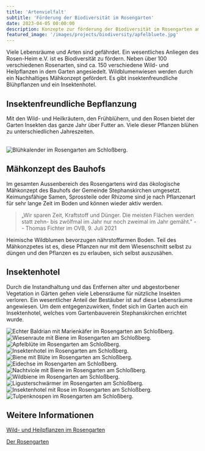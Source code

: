 ```yaml
---
title: 'Artenvielfalt'
subtitle: 'Förderung der Biodiversität im Rosengarten'
date: 2023-04-05 00:00:00
description: Konzepte zur förderung der Biodiversität im Rosengarten am Schloßberg.
featured_image: '/images/projects/biodiversity/apfelbluete.jpg'
---
```

 
Viele Lebensräume und Arten sind gefährdet. Ein wesentliches Anliegen des Rosen-Heim e.V. ist es Biodiversität zu fördern. Neben über 100 verschiedenen Rosenarten, sind ca. 150 verschiedene Wild- und Heilpflanzen in dem Garten angesiedelt. Wildblumenwiesen werden durch ein Nachhaltiges Mähkonzept gefördert. Es gibt insektenfreundliche Blühpflanzen und ein Insektenhotel.

## Insektenfreundliche Bepflanzung
 
Mit den Wild- und Heilkräutern, den Frühblühern, und den Rosen bietet der Garten Insekten das ganze Jahr über Futter an. 
Viele dieser Pflanzen blühen zu unterschiedlichen Jahreszeiten.

<br>
<div class="wrap"> 
    <img src="/images/projects/bluehkalender.png" style="margin-left: auto; margin-right: auto" alt="Blühkalender im Rosengarten am Schloßberg.">
</div>

## Mähkonzept des Bauhofs

Im gesamten Aussenbereich des Rosengartens wird das ökologische Mähkonzept des Bauhofs der Gemeinde Stephanskirchen umgesetzt. Keimungsfähige Samen, Sprossteile oder Rhizome sind je nach Pflanzenart für sehr lange Zeit im Boden und können wieder aktiv werden.

> „Wir sparen Zeit, Kraftstoff und Dünger. Die meisten Flächen werden statt zehn- bis zwölfmal im Jahr nur noch zweimal im Jahr gemäht." -- Thomas Fichter im OVB, 9. Juli 2021

Heimische Wildblumen bevorzugen nährstoffarmen Boden. Teil des Mähkonzpetes ist es, diese Pflanzen nur mit dem Wiesenschnitt selbst zu düngen und den Pflanzen es zu erlauben, sich selbst auszusähen.

## Insektenhotel

Durch die Instandhaltung und das Entfernen alter und abgestorbener Vegetation in Gärten gehen viele Lebensräume für nützliche Insekten verloren. Ein wesentlicher Anteil der Bestäuber ist auf diese Lebensräume angewiesen. 
Um dem entgegenzuwirken, findet sich im Garten auch ein Insektenhotel, welches vom Gartenbauverein Stephanskirchen errichtet wurde.


<div class="gallery" data-columns="3">
	<img src="/images/projects/biodiversity/echter_baldrian_marienkaefer.jpg"  alt="Echter Baldrian mit Marienkäfer im Rosengarten am Schloßberg.">
	<img src="/images/projects/biodiversity/akelaiblaettrige_wiesenraute_biene.jpg"  alt="Wiesenraute mit Biene im Rosengarten am Schloßberg.">
	<img src="/images/projects/biodiversity/apfelbluete.jpg" alt="Apfelblüte im Rosengarten am Schloßberg.">
	<img src="/images/projects/biodiversity/insektenhotel.jpg"  alt="Insektenhotel im Rosengarten am Schloßberg.">
	<img src="/images/projects/biodiversity/biene_bluete.jpg" alt="Biene mit Blüte im Rosengarten am Schloßberg.">
	<img src="/images/projects/biodiversity/eidechse.jpg" alt="Eidechse im Rosengarten am Schloßberg.">
	<img src="/images/projects/biodiversity/nachtviole_biene_01.jpg" alt="Nachtviole mit Biene im Rosengarten am Schloßberg.">
	<img src="/images/projects/biodiversity/wildbiene.jpg" alt="Wildbiene im Rosengarten am Schloßberg.">
	<img src="/images/projects/biodiversity/ligusterschwaermer.jpg" alt="Ligusterschwärmer im Rosengarten am Schloßberg.">
	<img src="/images/projects/biodiversity/insektenhotel_rose.jpg" alt="Insektenhotel mit Rose im Rosengarten am Schloßberg.">
	<img src="/images/projects/biodiversity/tulpenknospen.jpg" alt="Tulpenknospen im Rosengarten am Schloßberg.">
</div>

## Weitere Informationen

[Wild- und Heilpflanzen im Rosengarten](/project/begleitpflanzen)

[Der Rosengarten](/project/rosengarten)
